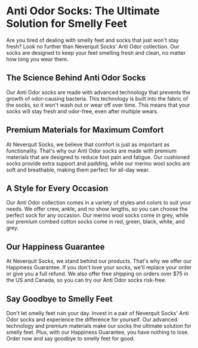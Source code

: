 # Anti Odor Socks: The Ultimate Solution for Smelly Feet

Are you tired of dealing with smelly feet and socks that just won't stay fresh? Look no further than Neverquit Socks' Anti Odor collection. Our socks are designed to keep your feet smelling fresh and clean, no matter how long you wear them.

## The Science Behind Anti Odor Socks

Our Anti Odor socks are made with advanced technology that prevents the growth of odor-causing bacteria. This technology is built into the fabric of the socks, so it won't wash out or wear off over time. This means that your socks will stay fresh and odor-free, even after multiple wears.

## Premium Materials for Maximum Comfort

At Neverquit Socks, we believe that comfort is just as important as functionality. That's why our Anti Odor socks are made with premium materials that are designed to reduce foot pain and fatigue. Our cushioned socks provide extra support and padding, while our merino wool socks are soft and breathable, making them perfect for all-day wear.

## A Style for Every Occasion

Our Anti Odor collection comes in a variety of styles and colors to suit your needs. We offer crew, ankle, and no show lengths, so you can choose the perfect sock for any occasion. Our merino wool socks come in grey, while our premium combed cotton socks come in red, green, black, white, and grey.

## Our Happiness Guarantee

At Neverquit Socks, we stand behind our products. That's why we offer our Happiness Guarantee. If you don't love your socks, we'll replace your order or give you a full refund. We also offer free shipping on orders over $75 in the US and Canada, so you can try our Anti Odor socks risk-free.

## Say Goodbye to Smelly Feet

Don't let smelly feet ruin your day. Invest in a pair of Neverquit Socks' Anti Odor socks and experience the difference for yourself. Our advanced technology and premium materials make our socks the ultimate solution for smelly feet. Plus, with our Happiness Guarantee, you have nothing to lose. Order now and say goodbye to smelly feet for good.